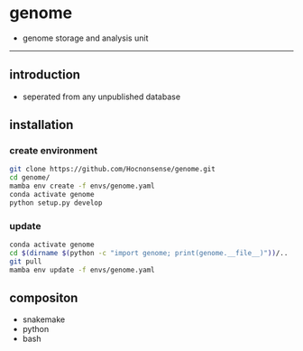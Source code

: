 <!--
 * @Date: 2022-10-10 15:01:33
 * @LastEditors: Hwrn
 * @LastEditTime: 2022-10-13 16:23:04
 * @FilePath: /genome/README.md
 * @Description:
-->
genome
===

- genome storage and analysis unit

---
## introduction
- seperated from any unpublished database

## installation
### create environment
```bash
git clone https://github.com/Hocnonsense/genome.git
cd genome/
mamba env create -f envs/genome.yaml
conda activate genome
python setup.py develop
```

### update
```bash
conda activate genome
cd $(dirname $(python -c "import genome; print(genome.__file__)"))/..
git pull
mamba env update -f envs/genome.yaml
```

## compositon
- snakemake
- python
- bash
